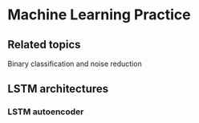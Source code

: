 # Machine Learning Practice

## Related topics

Binary classification and noise reduction

## LSTM architectures

### LSTM autoencoder

